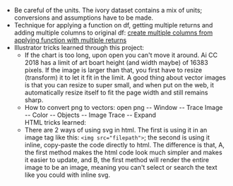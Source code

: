- Be careful of the units. The ivory dataset contains a mix of units; conversions and assumptions have to be made.  
- Technique for applying a function on df, getting multiple returns and adding multiple columns to original df: [create multiple columns from applying function with multiple returns](https://apassionatechie.wordpress.com/2017/12/27/create-multiple-pandas-dataframe-columns-from-applying-a-function-with-multiple-returns/)  
- Illustrator tricks learned through this project:  
	- If the chart is too long, upon open you can't move it around. Ai CC 2018 has a limit of art boart height (and width maybe) of 16383 pixels. If the image is larger than that, you first have to resize (transform) it to let it fit in the limit. A good thing about vector images is that you can resize to super small, and when put on the web, it automatically resize itself to fit the page width and still remains sharp.  
	- How to convert png to vectors: open png -- Window -- Trace Image -- Color -- Objects -- Image Trace -- Expand  
HTML tricks learned:  
	- There are 2 ways of using svg in html. The first is using it in an image tag like this: `<img src="filepath">`; the second is using it inline, copy-paste the code directly to html. The difference is that, A, the first method makes the html code look much simpler and makes it easier to update, and B, the first method will render the entire image to be an image, meaning you can't select or search the text like you could with inline svg.
